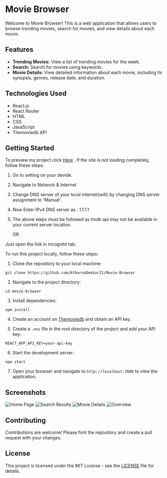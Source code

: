 # Movie Browser

Welcome to Movie Browser! This is a web application that allows users to browse trending movies, search for movies, and view details about each movie.

## Features

- **Trending Movies:** View a list of trending movies for the week.
- **Search:** Search for movies using keywords.
- **Movie Details:** View detailed information about each movie, including its synopsis, genres, release date, and duration.

## Technologies Used

- React.js
- React Router
- HTML
- CSS
- JavaScript
- Themoviedb API

## Getting Started

To preview my project click [Here](https://snazzy-arithmetic-769f0e.netlify.app/) .
If the site is not loading completely, follow these steps:
1. Go to setting on your devide.
2. Navigate to Network & Internet
3. Change DNS server of your local internet(wifi) by changing DNS server assignment to 'Manual'.
4. Now Enter IPv4 DNS server as : 1.1.1.1
5. The above steps must be followed as tmdb api may not be available in your current server location.

   OR
   
Just open the link in incognito tab.

To run this project locally, follow these steps:

1. Clone the repository to your local machine: 

```git clone https://github.com/AtharvaDeokar21/Movie-Browser```


2. Navigate to the project directory:

```cd movie-browser```


3. Install dependencies:

```npm install```


4. Create an account on [Themoviedb](https://www.themoviedb.org/) and obtain an API key.

5. Create a `.env` file in the root directory of the project and add your API key:

```REACT_APP_API_KEY=your-api-key```


6. Start the development server:

```npm start```


7. Open your browser and navigate to `http://localhost:3000` to view the application.

## Screenshots

![Home Page](/screenshots/Home.png)
![Search Results](/screenshots/search-results.png)
![Movie Details](/screenshots/movie-details.png)
![Overview](/screenshots/overview.png)

## Contributing

Contributions are welcome! Please fork the repository and create a pull request with your changes.

## License

This project is licensed under the MIT License - see the [LICENSE](LICENSE) file for details.
